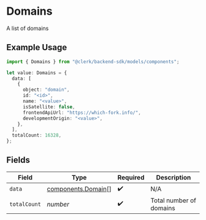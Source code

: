 # Domains

A list of domains

## Example Usage

```typescript
import { Domains } from "@clerk/backend-sdk/models/components";

let value: Domains = {
  data: [
    {
      object: "domain",
      id: "<id>",
      name: "<value>",
      isSatellite: false,
      frontendApiUrl: "https://which-fork.info/",
      developmentOrigin: "<value>",
    },
  ],
  totalCount: 16328,
};
```

## Fields

| Field                                                    | Type                                                     | Required                                                 | Description                                              |
| -------------------------------------------------------- | -------------------------------------------------------- | -------------------------------------------------------- | -------------------------------------------------------- |
| `data`                                                   | [components.Domain](../../models/components/domain.md)[] | :heavy_check_mark:                                       | N/A                                                      |
| `totalCount`                                             | *number*                                                 | :heavy_check_mark:                                       | Total number of domains<br/>                             |
